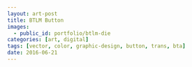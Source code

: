 ```yaml
---
layout: art-post
title: BTLM Button
images:
  - public_id: portfolio/btlm-die
categories: [art, digital]
tags: [vector, color, graphic-design, button, trans, bta]
date: 2016-06-21
---
```

